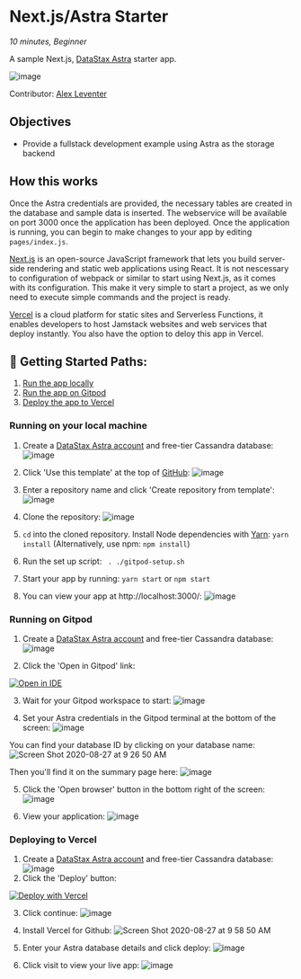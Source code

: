 # Next.js/Astra Starter
*10 minutes, Beginner*

A sample Next.js, [DataStax Astra](https://astra.datastax.com/register?utm_source=devplay&utm_medium=github&utm_campaign=astra-next.js-starter) starter app.

![image](https://user-images.githubusercontent.com/3254549/89590110-ff682580-d7fb-11ea-8e3a-47e3b552fc19.png)

Contributor: [Alex Leventer](https://github.com/alexleventer)

## Objectives
* Provide a fullstack development example using Astra as the storage backend

## How this works
Once the Astra credentials are provided, the necessary tables are created in the database and sample data is inserted. The webservice will be available on port 3000 once the application has been deployed. Once the application is running, you can begin to make changes to your app by editing `pages/index.js`.

[Next.js](https://nextjs.org/) is an open-source JavaScript framework that lets you build server-side rendering and static web applications using React. It is not nescessary to configuration of webpack or similar to start using Next.js, as it comes with its configuration. This make it very simple to start a project, as we only need to execute simple commands and the project is ready.

[Vercel](https://vercel.com/) is a cloud platform for static sites and Serverless Functions, it enables developers to host Jamstack websites and web services that deploy instantly. You also have the option to deloy this app in Vercel.


## 🚀 Getting Started Paths:
1. [Run the app locally](#running-on-your-local-machine)
2. [Run the app on Gitpod](#running-on-gitpod)
3. [Deploy the app to Vercel](#deploying-to-vercel)

### Running on your local machine
1. Create a [DataStax Astra account](https://astra.datastax.com/register?utm_source=github&utm_medium=referral&utm_campaign=astra-nextjs-starter) and free-tier Cassandra database:
![image](https://user-images.githubusercontent.com/3254549/89589429-76042380-d7fa-11ea-917a-9bb1b1f11203.png)

2. Click 'Use this template' at the top of [GitHub](https://github.com/DataStax-Examples/astra-next.js-starter):
![image](https://user-images.githubusercontent.com/3254549/89589520-9af89680-d7fa-11ea-9df2-38ded5884927.png)

3. Enter a repository name and click 'Create repository from template':
![image](https://user-images.githubusercontent.com/3254549/89589574-b794ce80-d7fa-11ea-9c0e-4c7168501441.png)

4. Clone the repository:
![image](https://user-images.githubusercontent.com/3254549/89589607-cb403500-d7fa-11ea-98a7-8cbf66f02639.png)

5. `cd` into the cloned repository. Install Node dependencies with [Yarn](https://yarnpkg.com/): `yarn install` (Alternatively, use npm: `npm install`)
6. Run the set up script: ` . ./gitpod-setup.sh`
7. Start your app by running: `yarn start` or `npm start`
8. You can view your app at  http://localhost:3000/:
![image](https://user-images.githubusercontent.com/3254549/89589853-6b965980-d7fb-11ea-80ff-62dfe4b31ddb.png)

### Running on Gitpod
1. Create a [DataStax Astra account](https://astra.datastax.com/register) and free-tier Cassandra database:
![image](https://user-images.githubusercontent.com/3254549/89589429-76042380-d7fa-11ea-917a-9bb1b1f11203.png)

2. Click the 'Open in Gitpod' link:

[![Open in IDE](https://gitpod.io/button/open-in-gitpod.svg)](https://dtsx.io/2YtXWVU)

3. Wait for your Gitpod workspace to start:
![image](https://user-images.githubusercontent.com/3254549/89589934-a5676000-d7fb-11ea-9690-36b876bbdb86.png)

4. Set your Astra credentials in the Gitpod terminal at the bottom of the screen:
![image](https://user-images.githubusercontent.com/3254549/89589982-c3cd5b80-d7fb-11ea-945f-a2413c456bb3.png)

You can find your database ID by clicking on your database name:
![Screen Shot 2020-08-27 at 9 26 50 AM](https://user-images.githubusercontent.com/69874632/91469019-b11cd400-e847-11ea-83ea-fbf4227d40dc.png)

Then you'll find it on the summary page here:
![image](https://user-images.githubusercontent.com/3254549/88744238-a1508980-d0fb-11ea-83fc-6efc6b370780.png)

5. Click the 'Open browser' button in the bottom right of the screen:
![image](https://user-images.githubusercontent.com/3254549/89590054-e6f80b00-d7fb-11ea-8a26-de2a019db71f.png)

6. View your application:
![image](https://user-images.githubusercontent.com/3254549/89590110-ff682580-d7fb-11ea-8e3a-47e3b552fc19.png)

### Deploying to Vercel
1. Create a [DataStax Astra account](https://astra.datastax.com/register?utm_source=github&utm_medium=referral&utm_campaign=astra-nextjs-starter) and free-tier Cassandra database:
![image](https://user-images.githubusercontent.com/3254549/89589429-76042380-d7fa-11ea-917a-9bb1b1f11203.png)
2. Click the 'Deploy' button:

[![Deploy with Vercel](https://vercel.com/button)](https://dtsx.io/3aUg00p)

3. Click continue:
![image](https://user-images.githubusercontent.com/3254549/89590194-232b6b80-d7fc-11ea-8dba-076b1a791a3e.png)

4. Install Vercel for Github: 
![Screen Shot 2020-08-27 at 9 58 50 AM](https://user-images.githubusercontent.com/69874632/91472193-f6430500-e84b-11ea-8a93-4b0b2773076c.png)

5. Enter your Astra database details and click deploy:
![image](https://user-images.githubusercontent.com/3254549/89590278-553ccd80-d7fc-11ea-91b1-6d61c2aae20f.png)

6. Click visit to view your live app:
![image](https://user-images.githubusercontent.com/3254549/89590361-9208c480-d7fc-11ea-9692-92fc3e71b1ad.png)
